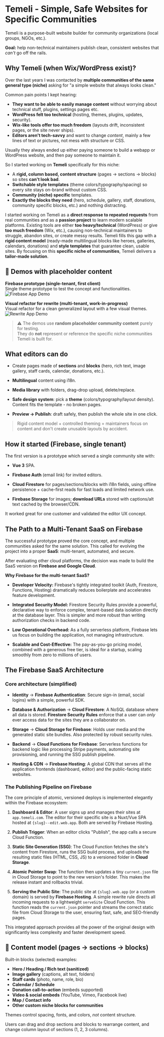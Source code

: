 # Temeli - Simple, Safe Websites for Specific Communities

Temeli is a purpose-built website builder for community organizations (local groups, NGOs, etc.).

**Goal:** help non-technical maintainers publish clean, consistent websites that _can't_ go off the rails.

## Why Temeli (when Wix/WordPress exist)?

Over the last years I was contacted by **multiple communities of the same general type (niche)** asking for "a simple website that always looks clean."

Common pain points I kept hearing:

- **They want to be able to easily manage content** without worrying about technical stuff, plugins, settings pages etc.  
- **WordPress felt too technical** (hosting, themes, plugins, updates, security).    
- **Wix-like tools offer too much freedom** (layouts drift, inconsistent pages, or the site never ships).    
- **Editors aren't tech-savvy** and want to change _content_, mainly a few lines of text or pictures, not mess with structure or CSS.    

Usually they always ended up either paying someone to build a webapp or WordPress website, and then pay someone to maintain it.

So I started working on **Temeli** specifically for this niche:

- A **rigid, column based, content structure** (pages → sections → blocks) so sites **can't look bad**.    
- **Switchable style templates** (theme colors/typography/spacing) so every site stays on-brand without custom CSS.    
- **Community (niche) specific** templates.    
- **Exactly the blocks they need** (hero, schedule, gallery, staff, donations, community specific blocks, etc.) and nothing distracting.   

I started working on Temeli as a **direct response to repeated requests** from real communities and as a **passion project** to learn modern scalable platforms. Existing tools are either **too heavy/technical** (WordPress) or give **too much freedom** (Wix, etc.), causing non-technical maintainers to struggle, abandon sites, or create messy results. Temeli fills this gap with a **rigid content model** (ready-made multilingual blocks like heroes, galleries, calendars, donations) and **style templates** that guarantee clean, usable sites. By focusing on this **specific niche of communities**, Temeli delivers a **tailor-made solution**.

## 🎥 Demos with placeholder content

**Firebase prototype (single-tenant, first client)**  
Single theme prototype to test the concept and functionalities.  
![Firebase App Demo](docs/images/firebase_app.gif)

**Visual refactor for rewrite (multi-tenant, work-in-progress)**  
Visual refactor for a clean generalized layout with a few visual themes.  
![Rewrite App Demo](docs/images/azure_app.gif)

> ⚠️ The demos use **random placeholder community content** purely for testing.  
> They do **not** represent or reference the specific niche communities Temeli is built for.

## What editors can do

- Create pages made of **sections** and **blocks** (hero, rich text, image gallery, staff cards, calendar, donations, etc.).
    
- **Multilingual** content using i18n.
    
- **Media library** with folders, drag-drop upload, delete/replace.
    
- **Safe design system**: pick a **theme** (colors/typography/layout density). Content fits the template - no broken pages.
    
- **Preview → Publish**: draft safely, then publish the whole site in one click.
    

> Rigid content model + controlled theming = maintainers focus on content and don't create unusable layouts by accident.

## How it started (Firebase, single tenant)

The first version is a prototype which served a single community site with:

- **Vue 3** SPA.
    
- **Firebase Auth** (email link) for invited editors.
    
- **Cloud Firestore** for pages/sections/blocks with i18n fields, using offline persistence + cache-first reads for fast loads and limited network use.
    
- **Firebase Storage** for images; **download URLs** stored with captions/alt text cached by the browser/CDN.
    

It worked great for one customer and validated the editor UX concept.

## The Path to a Multi-Tenant SaaS on Firebase

The successful prototype proved the core concept, and multiple communities asked for the same solution. This called for evolving the project into a proper **SaaS**: multi-tenant, automated, and secure.

After evaluating other cloud platforms, the decision was made to build the SaaS version on **Firebase and Google Cloud**.

**Why Firebase for the multi-tenant SaaS?**

- **Developer Velocity:** Firebase's tightly integrated toolkit (Auth, Firestore, Functions, Hosting) dramatically reduces boilerplate and accelerates feature development.
    
- **Integrated Security Model:** Firestore Security Rules provide a powerful, declarative way to enforce complex, tenant-based data isolation directly at the database layer. This is simpler and more robust than writing authorization checks in backend code.
    
- **Low Operational Overhead:** As a fully serverless platform, Firebase lets us focus on building the application, not managing infrastructure.
    
- **Scalable and Cost-Effective:** The pay-as-you-go pricing model, combined with a generous free tier, is ideal for a startup, scaling smoothly from zero to millions of users.
    

## The Firebase SaaS Architecture

### Core architecture (simplified)

- **Identity** → **Firebase Authentication**: Secure sign-in (email, social logins) with a simple, powerful SDK.
    
- **Database & Authorization** → **Cloud Firestore**: A NoSQL database where all data is stored. **Firestore Security Rules** enforce that a user can _only_ ever access data for the sites they are a collaborator on.
    
- **Storage** → **Cloud Storage for Firebase**: Holds user media and the generated static site bundles. Also protected by robust security rules.
    
- **Backend** → **Cloud Functions for Firebase**: Serverless functions for backend logic like processing Stripe payments, automating site provisioning, and running the SSG publish pipeline.
    
- **Hosting & CDN** → **Firebase Hosting**: A global CDN that serves all the application frontends (dashboard, editor) and the public-facing static websites.
    

### The Publishing Pipeline on Firebase

The core principle of atomic, versioned deploys is implemented elegantly within the Firebase ecosystem:

1. **Dashboard & Editor**: A user signs up and manages their sites at `app.temeli.com`. The editor for their specific site is a Nuxt/Vue SPA hosted at `{slug}--edit.web.app`. Both are served by Firebase Hosting.
    
2. **Publish Trigger**: When an editor clicks "Publish", the app calls a secure Cloud Function.
    
3. **Static Site Generation (SSG)**: The Cloud Function fetches the site's content from Firestore, runs the SSG build process, and uploads the resulting static files (HTML, CSS, JS) to a versioned folder in **Cloud Storage**.
    
4. **Atomic Pointer Swap**: The function then updates a tiny `current.json` file in Cloud Storage to point to the new version's folder. This makes the release instant and rollbacks trivial.
    
5. **Serving the Public Site**: The public site at `{slug}.web.app` (or a custom domain) is served by **Firebase Hosting**. A simple rewrite rule directs all incoming requests to a lightweight `serveSite` Cloud Function. This function reads the `current.json` pointer and streams the correct static file from Cloud Storage to the user, ensuring fast, safe, and SEO-friendly pages.
    

This integrated approach provides all the power of the original design with significantly less complexity and faster development speed.

## 🧩 Content model (pages → sections → blocks)

Built-in blocks (selected) examples:

- **Hero / Heading / Rich text (sanitized)**    
- **Image gallery** (captions, alt text, folders)    
- **Staff cards** (photo, name, role, bio)   
- **Calendar / Schedule**
- **Donation call-to-action** (embeds supported)    
- **Video & social embeds** (YouTube, Vimeo, Facebook live)    
- **Map / Contact info**    
- **Other custom niche blocks for communities**
    

Themes control spacing, fonts, and colors, _not_ content structure.

Users can drag and drop sections and blocks to rearrange content, and change column layout of sections (1, 2, 3 columns).
